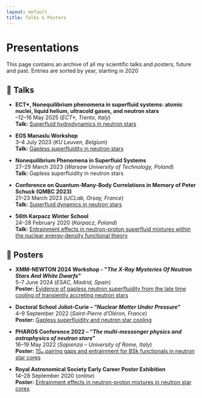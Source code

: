 ```yaml
---
layout: default
title: Talks & Posters
---
```


# Presentations

This page contains an archive of all my scientific talks and posters, future and past. Entries are sorted by year, starting in 2020

## 📢 Talks

- **ECT\*, Nonequilibrium phenomena in superfluid systems: atomic nuclei, liquid helium, ultracold gases, and neutron stars**  
  –12–16 May 2025 (*ECT\*, Trento, Italy*)  
  **Talk:** [Superfluid hydrodynamics in neutron stars](https://indico.ectstar.eu/event/234/contributions/5547/)

- **EOS Manaslu Workshop**  
  3–4 July 2023 (*KU Leuven, Belgium*)  
  **Talk:** [Gapless superfluidity in neutron stars](https://w.fys.kuleuven.be/wiki/everest/images/7/74/Allard3.pdf)

- **Nonequilibrium Phenomena in Superfluid Systems**  
  27–29 March 2023 (*Warsaw University of Technology, Poland*)  
  **Talk:** Gapless superfluidity in neutron stars

- **Conference on Quantum-Many-Body Correlations in Memory of Peter Schuck (QMBC 2023)**  
  21–23 March 2023 (*IJCLab, Orsay, France*)  
  **Talk:** [Superfluid dynamics in neutron stars](https://indico.in2p3.fr/event/28569/contributions/121901/)

- **56th Karpacz Winter School**  
  24–28 February 2020 (*Karpacz, Poland*)  
  **Talk:** [Entrainment effects in neutron-proton superfluid mixtures within the nuclear energy-density functional theory](https://indico.global/event/6642/contributions/54593/)

## 🧾 Posters

- **XMM-NEWTON 2024 Workshop - "*The X-Ray Mysteries Of Neutron Stars And White Dwarfs*"**  
  5–7 June 2024 (*ESAC, Madrid, Spain*)  
  **Poster:** [Evidence of gapless neutron superfluidity from the late time cooling of transiently accreting neutron stars](/assets/Poster_XMM_Newton_2024.pdf)

- **Doctoral School Joliot-Curie – “*Nuclear Matter Under Pressure*”**  
  4–9 September 2022 (*Saint-Pierre d’Oléron, France*)  
  **Poster:** [Gapless superfluidity and neutron star cooling](/assets/Poster_EJC_2022.pdf)

- **PHAROS Conference 2022 – “*The multi-messenger physics and astrophysics of neutron stars*”**  
  16–19 May 2022 (*Sapienza – University of Rome, Italy*)  
  **Poster:** [1S₀ pairing gaps and entrainment for BSk functionals in neutron star cores](https://indico.ice.csic.es/event/29/page/52-e-posters)

- **Royal Astronomical Society Early Career Poster Exhibition**  
  14–28 September 2020 (*online*)  
  **Poster:** [Entrainment effects in neutron-proton mixtures in neutron star cores](https://ras.ac.uk/poster-contest/allard-valentin)
